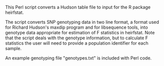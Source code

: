 This Perl script converts a Hudson table file to input for the R package heirfstat.

The script converts SNP genotyping data in two line format, a format used for Richard Hudson's maxdip program and for libsequence tools, into genotype data appropriate for estimation of F statistics in heirfstat. Note that the script deals with the genotype information, but to calculate F statistics the user will need to provide a population identifier for each sample.

An example genotyping file "genotypes.txt" is included with Perl code.